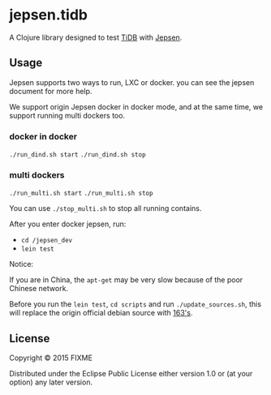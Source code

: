 # jepsen.tidb

A Clojure library designed to test [TiDB](https://github.com/pingcap/tidb) with [Jepsen](https://github.com/aphyr/jepsen).

## Usage

Jepsen supports two ways to run, LXC or docker. you can see the jepsen document for more help.

We support origin Jepsen docker in docker mode, and at the same time, we support running multi dockers too. 

### docker in docker

`./run_dind.sh start`
`./run_dind.sh stop`

### multi dockers

`./run_multi.sh start`
`./run_multi.sh stop`

You can use `./stop_multi.sh` to stop all running contains.

After you enter docker jepsen, run:

+ `cd /jepsen_dev`
+ `lein test`

Notice:

If you are in China, the `apt-get` may be very slow because of the poor Chinese network. 

Before you run the `lein test`, `cd scripts` and run `./update_sources.sh`, 
this will replace the origin official debian source with [163's](http://mirrors.163.com/.help/debian.html).

## License

Copyright © 2015 FIXME

Distributed under the Eclipse Public License either version 1.0 or (at
your option) any later version.
